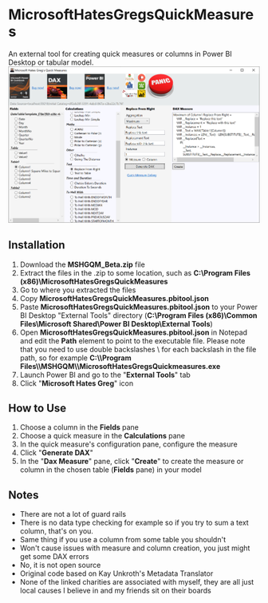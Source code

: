 # MicrosoftHatesGregsQuickMeasures
An external tool for creating quick measures or columns in Power BI Desktop or tabular model.
<img src="MSHGQM.png" />
## Installation
1. Download the <strong>MSHGQM_Beta.zip</strong> file
2. Extract the files in the .zip to some location, such as <strong>C:\Program Files (x86)\MicrosoftHatesGregsQuickMeasures</strong>
3. Go to where you extracted the files
4. Copy <strong>MicrosoftHatesGregsQuickMeasures.pbitool.json</strong>
5. Paste <strong>MicrosoftHatesGregsQuickMeasures.pbitool.json</strong> to your Power BI Desktop "External Tools" directory (<strong>C:\Program Files (x86)\Common Files\Microsoft Shared\Power BI Desktop\External Tools</strong>)
6. Open <strong>MicrosoftHatesGregsQuickMeasures.pbitool.json</strong> in Notepad and edit the <strong>Path</strong> element to point to the executable file. Please note that you need to use double backslashes \\ for each backslash in the file path, so for example <strong>C:\\\\Program Files\\\\MSHGQM\\\\MicrosoftHatesGregsQuickmeasures.exe</strong>
7. Launch Power BI and go to the "<strong>External Tools</strong>" tab
8. Click "<strong>Microsoft Hates Greg</strong>" icon

## How to Use
1. Choose a column in the <strong>Fields</strong> pane
2. Choose a quick measure in the <strong>Calculations</strong> pane
3. In the quick measure's configuration pane, configure the measure
4. Click "<strong>Generate DAX</strong>"
5. In the "<strong>Dax Measure</strong>" pane, click "<strong>Create</strong>" to create the measure or column in the chosen table (<strong>Fields</strong> pane) in your model

## Notes
- There are not a lot of guard rails
- There is no data type checking for example so if you try to sum a text column, that's on you. 
- Same thing if you use a column from some table you shouldn't
- Won't cause issues with measure and column creation, you just might get some DAX errors
- No, it is not open source
- Original code based on Kay Unkroth's Metadata Translator
- None of the linked charities are associated with myself, they are all just local causes I believe in and my friends sit on their boards
